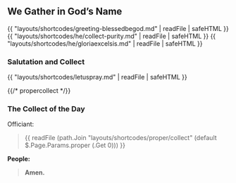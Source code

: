 ## We Gather in God’s Name
{{ "layouts/shortcodes/greeting-blessedbegod.md" | readFile | safeHTML }}
{{ "layouts/shortcodes/he/collect-purity.md" | readFile | safeHTML }}
{{ "layouts/shortcodes/he/gloriaexcelsis.md" | readFile | safeHTML }}

### Salutation and Collect
{{ "layouts/shortcodes/letuspray.md" | readFile | safeHTML }}

{{/* propercollect */}}
### The Collect of the Day
Officiant:
> {{ readFile (path.Join "layouts/shortcodes/proper/collect" (default $.Page.Params.proper (.Get 0))) }}

**People:**
> **Amen.**
